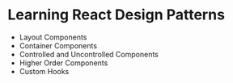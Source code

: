 # Learning React Design Patterns
- Layout Components
- Container Components
- Controlled and Uncontrolled Components
- Higher Order Components
- Custom Hooks
